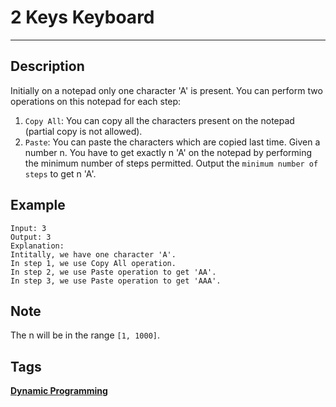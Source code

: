 # 2 Keys Keyboard
-----
## Description
Initially on a notepad only one character 'A' is present. You can perform two operations on this notepad for each step:

1. ```Copy All```: You can copy all the characters present on the notepad (partial copy is not allowed).
2. ```Paste```: You can paste the characters which are copied last time.
Given a number n. You have to get exactly n 'A' on the notepad by performing the minimum number of steps permitted. Output the ```minimum number of steps``` to get n 'A'.

## Example
```
Input: 3
Output: 3
Explanation:
Intitally, we have one character 'A'.
In step 1, we use Copy All operation.
In step 2, we use Paste operation to get 'AA'.
In step 3, we use Paste operation to get 'AAA'.
```
## Note
The n will be in the range ```[1, 1000]```.

## Tags
**[Dynamic Programming](https://leetcode.com/tag/dynamic-programming)**
